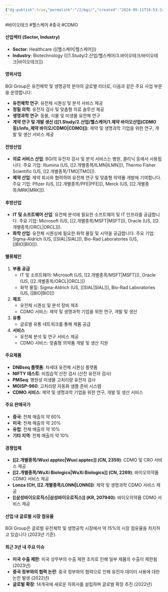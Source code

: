 ```yaml
---
{"dg-publish":true,"permalink":"/2/bgi/","created":"2024-09-11T10:53:14.966+09:00","updated":"2025-06-03T20:05:57.931+09:00"}
---
```


#바이오테크 #헬스케어 #중국 #CDMO 

#### 산업섹터 (Sector, Industry)

- **Sector**: Healthcare ([[헬스케어\|헬스케어]])
- **Industry**: Biotechnology ([[1.Study/2.산업/헬스케어/3.바이오테크/바이오테크\|바이오테크]])

#### 영위사업

BGI Group은 유전체학 및 생명공학 분야의 글로벌 리더로, 다음과 같은 주요 사업 부문을 운영합니다:

- **유전체학 연구**: 유전체 시퀀싱 및 분석 서비스 제공
- **정밀 의학**: 유전자 검사 및 맞춤형 의료 솔루션 제공
- **생명과학 연구**: 동물, 식물 및 미생물 유전체 연구
- **계약 연구 및 개발 생산 ([[1.Study/2.산업/헬스케어/1.제약 바이오산업(CDMO 등)/info_제약 바이오/CDMO\|CDMO]])**: 제약 및 생명과학 기업을 위한 연구, 개발 및 생산 서비스 제공

#### 전방산업

- **의료 서비스 산업**: BGI의 유전자 검사 및 분석 서비스는 병원, 클리닉 등에서 사용됩니다. 주요 기업: Illumina (US, [[2.개별종목/ILMN\|ILMN]]), Thermo Fisher Scientific (US, [[2.개별종목/TMO\|TMO]]).
- **제약 산업**: 제약 회사와 협력하여 유전체 연구 및 맞춤형 의약품 개발에 기여합니다. 주요 기업: Pfizer (US, [[2.개별종목/PFE\|PFE]]), Merck (US, [[2.개별종목/MRK\|MRK]]).

#### 후방산업

- **IT 및 소프트웨어 산업**: 유전체 분석에 필요한 소프트웨어 및 IT 인프라를 공급합니다. 주요 기업: Microsoft (US, [[2.개별종목/MSFT\|MSFT]]), Oracle (US, [[2.개별종목/ORCL\|ORCL]]).
- **화학 산업**: 유전체 시퀀싱에 필요한 화학 물질 및 시약을 공급합니다. 주요 기업: Sigma-Aldrich (US, [[SIAL\|SIAL]]), Bio-Rad Laboratories (US, [[BIO\|BIO]]).

#### 밸류체인

1. **부품 공급**
    - IT 및 소프트웨어: Microsoft (US, [[2.개별종목/MSFT\|MSFT]]), Oracle (US, [[2.개별종목/ORCL\|ORCL]])
    - 화학 물질: Sigma-Aldrich (US, [[SIAL\|SIAL]]), Bio-Rad Laboratories (US, [[BIO\|BIO]])
2. **제조**
    - 유전체 시퀀싱 및 분석 장비 제조
    - CDMO 서비스: 제약 및 생명과학 기업을 위한 연구, 개발 및 생산
3. **유통**
    - 글로벌 유통 네트워크를 통해 제품 공급
4. **서비스**
    - 유전체 분석 및 연구 서비스 제공
    - CDMO 서비스: 맞춤형 의약품 개발 및 생산 지원

#### 주요제품

- **DNBseq 플랫폼**: 차세대 유전체 시퀀싱 플랫폼
- **NIFTY 테스트**: 비침습적 산전 검사 (산전 유전자 검사)
- **PMSeq**: 병원성 미생물 고처리량 유전자 검사
- **MGISP-960**: 고처리량 자동화 샘플 준비 시스템
- **CDMO 서비스**: 제약 및 생명과학 기업을 위한 연구, 개발 및 생산 서비스

#### 주요 판매국가

- **중국**: 전체 매출의 약 60%
- **미국**: 전체 매출의 약 20%
- **유럽**: 전체 매출의 약 10%
- **기타 지역**: 전체 매출의 약 10%

#### 경쟁업체

- **[[2.개별종목/Wuxi apptec\|Wuxi apptec]] (CN, 2359)**: CDMO 및 CRO 서비스 제공
- **[[2.개별종목/WuXi Biologics\|WuXi Biologics]] (CN, 2269)**: 바이오의약품 CDMO 서비스 제공
- **Lonza (CH, [[2.개별종목/LONN\|LONN]])**: 제약 및 생명과학 CDMO 서비스 제공
- **[[삼성바이오로직스\|삼성바이오로직스]] (KR, 207940)**: 바이오의약품 CDMO 서비스 제공

#### 산업 내 글로벌 시장 점유율

BGI Group은 글로벌 유전체학 및 생명공학 시장에서 약 15%의 시장 점유율을 차지하고 있습니다 (2023년 기준).

#### 최근 3년 내 주요 이슈

- **미국 수출 제한**: 미국 상무부의 수출 제한 조치로 인해 일부 제품의 수출이 제한됨 (2023년)
- **중국 정부와의 협력 논란**: 중국 정부와의 협력으로 인해 유전자 데이터 사용에 대한 논란 발생 (2022년)
- **글로벌 확장**: 14개국에 새로운 자회사를 설립하며 글로벌 확장 추진 (2022년)